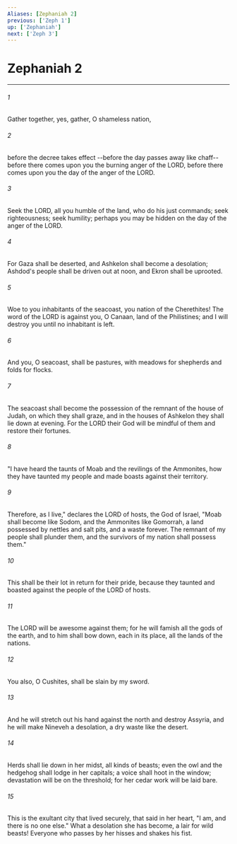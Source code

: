 ```yaml
---
Aliases: [Zephaniah 2]
previous: ['Zeph 1']
up: ['Zephaniah']
next: ['Zeph 3']
---
```

# Zephaniah 2

***

 

###### 1 
Gather together, yes, gather, 
 O shameless nation, 
 
 

###### 2 
before the decree takes effect 
 --before the day passes away like chaff-- 
 before there comes upon you 
 the burning anger of the LORD, 
 before there comes upon you 
 the day of the anger of the LORD. 
 
 

###### 3 
Seek the LORD, all you humble of the land, 
 who do his just commands; 
 seek righteousness; seek humility; 
 perhaps you may be hidden 
 on the day of the anger of the LORD. 
 
 

###### 4 
For Gaza shall be deserted, 
 and Ashkelon shall become a desolation; 
 Ashdod's people shall be driven out at noon, 
 and Ekron shall be uprooted.
 
 

###### 5 
Woe to you inhabitants of the seacoast, 
 you nation of the Cherethites! 
 The word of the LORD is against you, 
 O Canaan, land of the Philistines; 
 and I will destroy you until no inhabitant is left. 
 
 

###### 6 
And you, O seacoast, shall be pastures, 
 with meadows for shepherds 
 and folds for flocks. 
 
 

###### 7 
The seacoast shall become the possession 
 of the remnant of the house of Judah, 
 on which they shall graze, 
 and in the houses of Ashkelon 
 they shall lie down at evening. 
 For the LORD their God will be mindful of them 
 and restore their fortunes.
 
 

###### 8 
"I have heard the taunts of Moab 
 and the revilings of the Ammonites, 
 how they have taunted my people 
 and made boasts against their territory. 
 
 

###### 9 
Therefore, as I live," declares the LORD of hosts, 
 the God of Israel, 
 "Moab shall become like Sodom, 
 and the Ammonites like Gomorrah, 
 a land possessed by nettles and salt pits, 
 and a waste forever. 
 The remnant of my people shall plunder them, 
 and the survivors of my nation shall possess them." 
 
 

###### 10 
This shall be their lot in return for their pride, 
 because they taunted and boasted 
 against the people of the LORD of hosts. 
 
 

###### 11 
The LORD will be awesome against them; 
 for he will famish all the gods of the earth, 
 and to him shall bow down, 
 each in its place, 
 all the lands of the nations.
 
 

###### 12 
You also, O Cushites, 
 shall be slain by my sword.
 
 

###### 13 
And he will stretch out his hand against the north 
 and destroy Assyria, 
 and he will make Nineveh a desolation, 
 a dry waste like the desert. 
 
 

###### 14 
Herds shall lie down in her midst, 
 all kinds of beasts; 
 even the owl and the hedgehog 
 shall lodge in her capitals; 
 a voice shall hoot in the window; 
 devastation will be on the threshold; 
 for her cedar work will be laid bare. 
 
 

###### 15 
This is the exultant city 
 that lived securely, 
 that said in her heart, 
 "I am, and there is no one else." 
 What a desolation she has become, 
 a lair for wild beasts! 
 Everyone who passes by her 
 hisses and shakes his fist.
 
